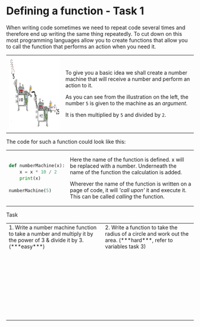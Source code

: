 # Defining a function - Task 1
When writing code sometimes we need to repeat code several times and therefore end up writing the same thing repeatedly. To cut down on this most programming languages allow you to create functions that allow you to call the function that performs an action when you need it.

<table>
<tbody>
<tr>
<td>
<img alt="Tube Map" style="border-width:0" src="../images/numbermachine_temp.PNG" height="200px" /> 
<!-- The boys need to redraw this -->
</td>
<td>

To give you a basic idea we shall create a number machine that will receive a number and perform an action to it.

As you can see from the illustration on the left, the number `5` is given to the machine as an *argument*.

It is then multiplied by `5` and divided by `2`.

</td>
</tr>
</tbody>
</table>

The code for such a function could look like this:
<table>
<tbody>
<tr>
<td>

```python
def numberMachine(x):
    x = x * 10 / 2
    print(x)

numberMachine(5)
```

</td>
<td>

Here the name of the function is defined. x will be replaced with a number. 
Underneath the name of the function the calculation is added.

Wherever the name of the function is written on a page of code, it will *'call upon'* it and execute it. This can be called *calling* the function.

</td>
</tr>
</tbody>
</table>

Task
<table>
<tbody>
<tr>
<td>
1. Write a number machine function to take a number and multiply it by the power of 3 & divide it by 3. (***easy***)
</td>
<td>
2. Write a function to take the radius of a circle and work out the area. (***hard***, refer to variables task 3)
</td>
</tr>
<tr>
<td>

```python











```

</td>
<td>

```python











```
</td>
</tr>
</tbody>
</table>



